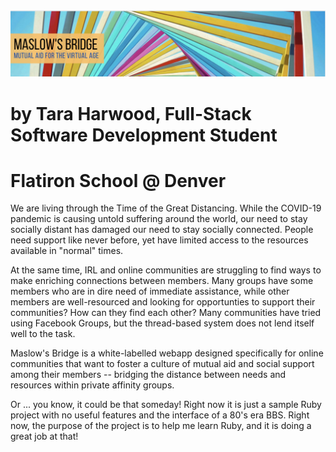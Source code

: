 <img src='./assets/header_graphic.png'>



# by Tara Harwood, Full-Stack Software Development Student
# Flatiron School @ Denver

We are living through the Time of the Great Distancing.  While the COVID-19 pandemic is causing untold suffering around the world, our need to stay socially distant has damaged our need to stay socially connected.  People need support like never before, yet have limited access to the resources available in "normal" times.

At the same time, IRL and online communities are struggling to find ways to make enriching connections between members.  Many groups have some members who are in dire need of immediate assistance, while other members are well-resourced and looking for opportunties to support their communities?  How can they find each other?  Many communities have tried using Facebook Groups, but the thread-based system does not lend itself well to the task.

Maslow's Bridge is a white-labelled webapp designed specifically for online communities that want to foster a culture of mutual aid and social support among their members -- bridging the distance between needs and resources within private affinity groups.

Or ... you know, it could be that someday!  Right now it is just a sample Ruby project with no useful features and the interface of a 80's era BBS. Right now, the purpose of the project is to help me learn Ruby, and it is doing a great job at that!

